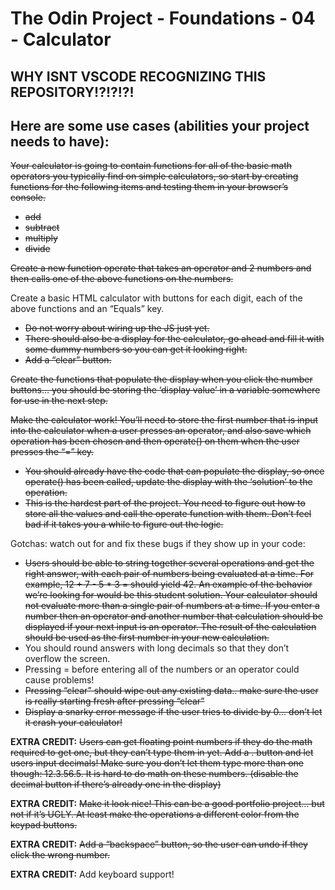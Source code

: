 # The Odin Project - Foundations - 04 - Calculator

## WHY ISNT VSCODE RECOGNIZING THIS REPOSITORY!?!?!?!

## Here are some use cases (abilities your project needs to have):

~~Your calculator is going to contain functions for all of the basic math operators you typically find on simple calculators, so start by creating functions for the following items and testing them in your browser’s console.~~

- ~~add~~
- ~~subtract~~
- ~~multiply~~
- ~~divide~~

~~Create a new function operate that takes an operator and 2 numbers and then calls one of the above functions on the numbers.~~

Create a basic HTML calculator with buttons for each digit, each of the above functions and an “Equals” key.

- ~~Do not worry about wiring up the JS just yet.~~
- ~~There should also be a display for the calculator, go ahead and fill it with some dummy numbers so you can get it looking right.~~
- ~~Add a “clear” button.~~

~~Create the functions that populate the display when you click the number buttons… you should be storing the ‘display value’ in a variable somewhere for use in the next step.~~

~~Make the calculator work! You’ll need to store the first number that is input into the calculator when a user presses an operator, and also save which operation has been chosen and then operate() on them when the user presses the “=” key.~~

- ~~You should already have the code that can populate the display, so once operate() has been called, update the display with the ‘solution’ to the operation.~~
- ~~This is the hardest part of the project. You need to figure out how to store all the values and call the operate function with them. Don’t feel bad if it takes you a while to figure out the logic.~~

Gotchas: watch out for and fix these bugs if they show up in your code:

- ~~Users should be able to string together several operations and get the right answer, with each pair of numbers being evaluated at a time. For example, 12 + 7 - 5 * 3 = should yield 42. An example of the behavior we’re looking for would be this student solution. Your calculator should not evaluate more than a single pair of numbers at a time. If you enter a number then an operator and another number that calculation should be displayed if your next input is an operator. The result of the calculation should be used as the first number in your new calculation.~~
- You should round answers with long decimals so that they don’t overflow the screen.
- Pressing = before entering all of the numbers or an operator could cause problems!
- ~~Pressing “clear” should wipe out any existing data.. make sure the user is really starting fresh after pressing “clear”~~
- ~~Display a snarky error message if the user tries to divide by 0… don’t let it crash your calculator!~~

**EXTRA CREDIT:** ~~Users can get floating point numbers if they do the math required to get one, but they can’t type them in yet. Add a . button and let users input decimals! Make sure you don’t let them type more than one though: 12.3.56.5. It is hard to do math on these numbers. (disable the decimal button if there’s already one in the display)~~

**EXTRA CREDIT:** ~~Make it look nice! This can be a good portfolio project… but not if it’s UGLY. At least make the operations a different color from the keypad buttons.~~

**EXTRA CREDIT:** ~~Add a “backspace” button, so the user can undo if they click the wrong number.~~

**EXTRA CREDIT:** Add keyboard support!

